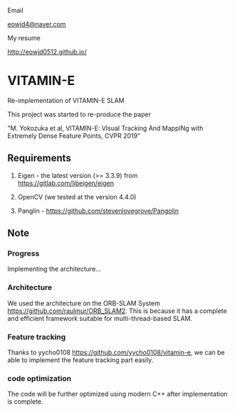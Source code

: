 Email

<eowjd4@naver.com>

My resume

<http://eowjd0512.github.io/>

# VITAMIN-E
Re-implementation of VITAMIN-E SLAM

This project was started to re-produce the paper

"M. Yokozuka et al, VITAMIN-E: VIsual Tracking And MappINg with Extremely Dense Feature Points, CVPR 2019"

## Requirements

1. Eigen - the latest version (>= 3.3.9) from <https://gitlab.com/libeigen/eigen>

2. OpenCV (we tested at the version 4.4.0)

3. Panglin - <https://github.com/stevenlovegrove/Pangolin>

## Note

### Progress

Implementing the architecture...

### Architecture

We used the architecture on the ORB-SLAM System <https://github.com/raulmur/ORB_SLAM2>.
This is because it has a complete and efficient framework suitable for multi-thread-based SLAM. 

### Feature tracking

Thanks to yycho0108 <https://github.com/yycho0108/vitamin-e>,
we can be able to implement the feature tracking part easily. 

### code optimization

The code will be further optimized using modern C++ after implementation is complete.
